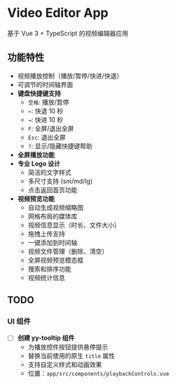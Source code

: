 # Video Editor App

基于 Vue 3 + TypeScript 的视频编辑器应用

## 功能特性

- 视频播放控制（播放/暂停/快进/快退）
- 可调节的时间轴界面
- **键盘快捷键支持**
  - `空格`: 播放/暂停
  - `←`: 快退 10 秒
  - `→`: 快进 10 秒
  - `F`: 全屏/退出全屏
  - `Esc`: 退出全屏
  - `?`: 显示/隐藏快捷键帮助
- **全屏播放功能**
- **专业 Logo 设计**
  - 简洁的文字样式
  - 多尺寸支持 (sm/md/lg)
  - 点击返回首页功能
- **视频预览功能**
  - 自动生成视频缩略图
  - 网格布局的媒体库
  - 视频信息显示（时长、文件大小）
  - 拖拽上传支持
  - 一键添加到时间轴
  - 视频文件管理（删除、清空）
  - 全屏视频预览模态框
  - 搜索和排序功能
  - 视频统计信息

## TODO

### UI 组件

- [ ] **创建 yy-tooltip 组件**
  - 为播放控件按钮提供悬停提示
  - 替换当前使用的原生 `title` 属性
  - 支持自定义样式和动画效果
  - 位置：`app/src/components/playbackControls.vue`
